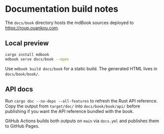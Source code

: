 # Documentation build notes

The `docs/book` directory hosts the mdBook sources deployed to <https://roup.ouankou.com>.

## Local preview

```bash
cargo install mdbook
mdbook serve docs/book --open
```

Use `mdbook build docs/book` for a static build. The generated HTML lives in `docs/book/book/`.

## API docs

Run `cargo doc --no-deps --all-features` to refresh the Rust API reference. Copy the output from `target/doc/` into `docs/book/book/api/` before publishing if you want the API reference bundled with the book.

GitHub Actions builds both outputs on `main` via `docs.yml` and publishes them to GitHub Pages.
